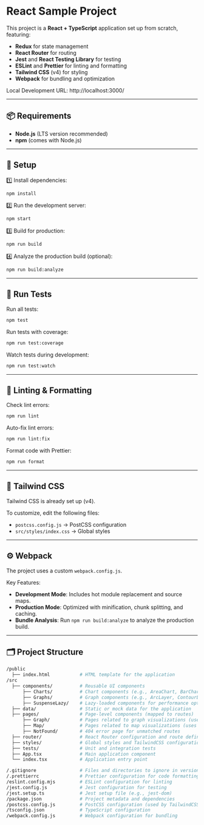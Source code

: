 # React Sample Project

This project is a **React + TypeScript** application set up from scratch, featuring:

- **Redux** for state management
- **React Router** for routing
- **Jest** and **React Testing Library** for testing
- **ESLint** and **Prettier** for linting and formatting
- **Tailwind CSS** (v4) for styling
- **Webpack** for bundling and optimization

Local Development URL: http://localhost:3000/

---

## 📦 Requirements

- **Node.js** (LTS version recommended)
- **npm** (comes with Node.js)

---

## 🚀 Setup

1️⃣ Install dependencies:

```bash
npm install
```

2️⃣ Run the development server:

```bash
npm start
```

3️⃣ Build for production:

```bash
npm run build
```

4️⃣ Analyze the production build (optional):

```bash
npm run build:analyze
```

---

## 🧪 Run Tests

Run all tests:

```bash
npm test
```

Run tests with coverage:

```bash
npm run test:coverage
```

Watch tests during development:

```bash
npm run test:watch
```

---

## 💅 Linting & Formatting

Check lint errors:

```bash
npm run lint
```

Auto-fix lint errors:

```bash
npm run lint:fix
```

Format code with Prettier:

```bash
npm run format
```

---

## 🎨 Tailwind CSS

Tailwind CSS is already set up (v4).

To customize, edit the following files:

- `postcss.config.js` → PostCSS configuration
- `src/styles/index.css` → Global styles

---

## ⚙️ Webpack

The project uses a custom `webpack.config.js`.

Key Features:

- **Development Mode**: Includes hot module replacement and source maps.
- **Production Mode**: Optimized with minification, chunk splitting, and caching.
- **Bundle Analysis**: Run `npm run build:analyze` to analyze the production build.

---

## 🗂 Project Structure

```bash
/public
  ├── index.html           # HTML template for the application
/src
  ├── components/          # Reusable UI components
      ├── Charts/          # Chart components (e.g., AreaChart, BarChart)
      ├── Graphs/          # Graph components (e.g., ArcLayer, ContourLayer)
      ├── SuspenseLazy/    # Lazy-loaded components for performance optimization
  ├── data/                # Static or mock data for the application
  ├── pages/               # Page-level components (mapped to routes)
      ├── Graph/           # Pages related to graph visualizations (uses Charts components)
      ├── Map/             # Pages related to map visualizations (uses Graphs components)
      ├── NotFound/        # 404 error page for unmatched routes
  ├── router/              # React Router configuration and route definitions
  ├── styles/              # Global styles and TailwindCSS configuration
  ├── tests/               # Unit and integration tests
  ├── App.tsx              # Main application component
  └── index.tsx            # Application entry point

/.gitignore                # Files and directories to ignore in version control
/.prettierrc               # Prettier configuration for code formatting
/eslint.config.mjs         # ESLint configuration for linting
/jest.config.js            # Jest configuration for testing
/jest.setup.ts             # Jest setup file (e.g., jest-dom)
/package.json              # Project metadata and dependencies
/postcss.config.js         # PostCSS configuration (used by TailwindCSS)
/tsconfig.json             # TypeScript configuration
/webpack.config.js         # Webpack configuration for bundling
```
